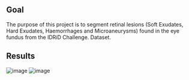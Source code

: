 ## Goal

The purpose of this project is to segment retinal lesions (Soft Exudates, Hard Exudates, Haemorrhages and Microaneurysms) found in the eye fundus from the IDRiD Challenge.
Dataset.

## Results
![image](https://user-images.githubusercontent.com/24978227/190133930-dd6d8b16-2723-499f-b335-c47d2eb488b5.png)
![image](https://user-images.githubusercontent.com/24978227/190133650-2ab4e21b-50ac-46bb-b0bb-5d3b58377bec.png)
